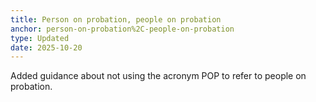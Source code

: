 ```yaml
---
title: Person on probation, people on probation
anchor: person-on-probation%2C-people-on-probation
type: Updated
date: 2025-10-20
---
```


Added guidance about not using the acronym POP to refer to people on probation. 
